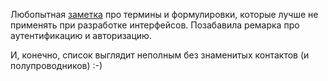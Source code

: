 ﻿Любопытная [заметка](https://bureau.ru/bb/soviet/20161220/) про термины и формулировки, которые лучше не применять при разработке интерфейсов. Позабавила ремарка про аутентификацию и авторизацию.

И, конечно, список выглядит неполным без знаменитых контактов (и полупроводников) :-)